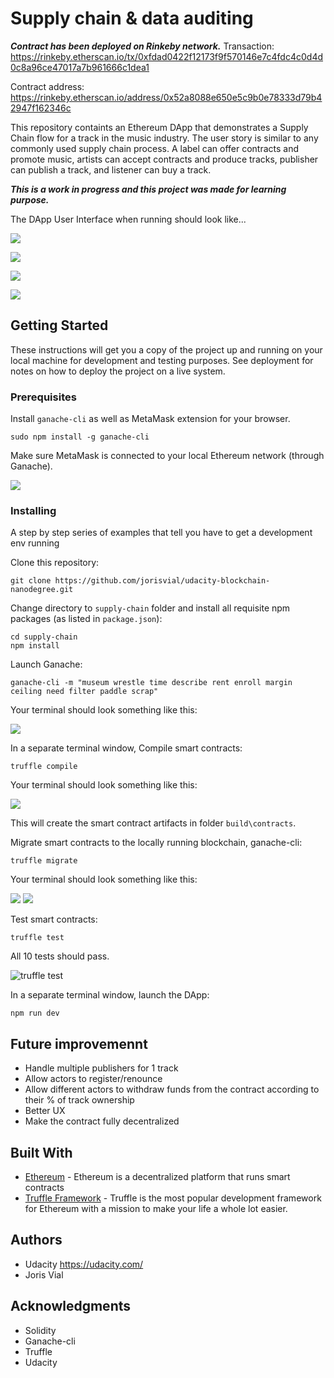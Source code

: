 # Supply chain & data auditing

***Contract has been deployed on Rinkeby network.***
Transaction: https://rinkeby.etherscan.io/tx/0xfdad0422f12173f9f570146e7c4fdc4c0d4d0c8a96ce47017a7b961666c1dea1

Contract address: https://rinkeby.etherscan.io/address/0x52a8088e650e5c9b0e78333d79b42947f162346c

This repository containts an Ethereum DApp that demonstrates a Supply Chain flow for a track in the music industry. The user story is similar to any commonly used supply chain process. A label can offer contracts and promote music, artists can accept contracts and produce tracks, publisher can publish a track, and listener can buy a track.

***This is a work in progress and this project was made for learning purpose.***

The DApp User Interface when running should look like...

![](https://github.com/jorisvial/udacity-blockchain-nanodegree/blob/readme/images/Capture.PNG)

![](https://github.com/jorisvial/udacity-blockchain-nanodegree/blob/readme/images/Capture2.PNG)

![](https://github.com/jorisvial/udacity-blockchain-nanodegree/blob/readme/images/Capture3.PNG)

![](https://github.com/jorisvial/udacity-blockchain-nanodegree/blob/readme/images/Capture4.PNG)

## Getting Started

These instructions will get you a copy of the project up and running on your local machine for development and testing purposes. See deployment for notes on how to deploy the project on a live system.

### Prerequisites

Install `ganache-cli` as well as MetaMask extension for your browser.
```
sudo npm install -g ganache-cli
```
Make sure MetaMask is connected to your local Ethereum network (through Ganache).

![](https://github.com/jorisvial/udacity-blockchain-nanodegree/blob/readme/images/Capture5.PNG)

### Installing

A step by step series of examples that tell you have to get a development env running

Clone this repository:

```
git clone https://github.com/jorisvial/udacity-blockchain-nanodegree.git
```

Change directory to ```supply-chain``` folder and install all requisite npm packages (as listed in ```package.json```):

```
cd supply-chain
npm install
```

Launch Ganache:

```
ganache-cli -m "museum wrestle time describe rent enroll margin ceiling need filter paddle scrap"
```

Your terminal should look something like this:

![](https://github.com/jorisvial/udacity-blockchain-nanodegree/blob/readme/images/Capture6.PNG)

In a separate terminal window, Compile smart contracts:

```
truffle compile
```

Your terminal should look something like this:

![](https://github.com/jorisvial/udacity-blockchain-nanodegree/blob/readme/images/Capture7.PNG)

This will create the smart contract artifacts in folder ```build\contracts```.

Migrate smart contracts to the locally running blockchain, ganache-cli:

```
truffle migrate
```

Your terminal should look something like this:

![](https://github.com/jorisvial/udacity-blockchain-nanodegree/blob/readme/images/Capture8.PNG)
![](https://github.com/jorisvial/udacity-blockchain-nanodegree/blob/readme/images/Capture9.PNG)

Test smart contracts:

```
truffle test
```

All 10 tests should pass.

![truffle test](https://github.com/jorisvial/udacity-blockchain-nanodegree/blob/readme/images/Capture10.PNG)

In a separate terminal window, launch the DApp:

```
npm run dev
```

## Future improvemennt
* Handle multiple publishers for 1 track
* Allow actors to register/renounce
* Allow different actors to withdraw funds from the contract according to their % of track ownership
* Better UX
* Make the contract fully decentralized

## Built With

* [Ethereum](https://www.ethereum.org/) - Ethereum is a decentralized platform that runs smart contracts
* [Truffle Framework](http://truffleframework.com/) - Truffle is the most popular development framework for Ethereum with a mission to make your life a whole lot easier.


## Authors

* Udacity https://udacity.com/
* Joris Vial

## Acknowledgments

* Solidity
* Ganache-cli
* Truffle
* Udacity

